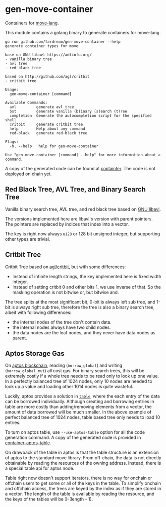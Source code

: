 # gen-move-container

Containers for [move-lang](https://github.com/move-language/move).

This module contains a golang binary to generate containers for move-lang.

```shell
go run github.com/fardream/gen-move-container --help
generate container types for move

base on GNU libavl https://adtinfo.org/
- vanilla binary tree
- avl tree
- red black tree

based on http://github.com/agl/critbit
- critbit tree

Usage:
  gen-move-container [command]

Available Commands:
  avl         generate avl tree
  bst         generate vanilla (b)inary (s)earch (t)ree
  completion  Generate the autocompletion script for the specified shell
  critbit     generate critbit tree
  help        Help about any command
  red-black   generate red-black tree

Flags:
  -h, --help   help for gen-move-container

Use "gen-move-container [command] --help" for more information about a command.
```

A copy of the generated code can be found at [containter](./container). The code is not deployed on chain yet.

## Red Black Tree, AVL Tree, and Binary Search Tree

Vanilla binary search tree, AVL tree, and red black tree based on [GNU libavl](https://adtinfo.org).

The versions implemented here are libavl's version with parent pointers. The pointers are replaced by indices that index into a vector.

The key is right now always `u128` or 128 bit unsigned integer, but supporting other types are trivial.

## Critbit Tree

Critbit Tree based on [agl/critbit](http://github.com/agl/critbit), but with some differences:

- Instead of infinite length strings, the key implemented here is fixed width integer.
- Instead of setting critbit 0 and other bits 1, we use inverse of that. So the masking operation is not bitwise or, but bitwise and.

The tree splits at the most significant bit, 0-bit is always left sub tree, and 1-bit is always right sub tree, therefore the tree is also a binary search tree, albeit with following differences:

- the internal nodes of the tree don't contain data.
- the internal nodes always have two child nodes.
- the data nodes are the leaf nodes, and they never have data nodes as parent.

## Aptos Storage Gas

On [aptos blockchain](https://aptoslabs.com), reading (`borrow_global`) and writing (`borrow_global_mut`) all cost gas. For binary search trees, this will be extremely costly if a whole tree needs to be read only to look up one value. In a perfectly balanced tree of 1024 nodes, only 10 nodes are needed to look up a value and loading other 1014 nodes is quite wasteful.

Luckily, aptos provides a solution in [`table`](https://github.com/aptos-labs/aptos-core/blob/main/aptos-move/framework/aptos-stdlib/sources/table.move), where the each entry of the data can be borrowed individually. Although creating and borrowing entries in table are more costly than adding/removing elements from a vector, the amount of data borrowed will be much smaller. In the above example of perfect balanced tree of 1024 nodes, table based tree only needs to load 10 entries.

To turn on aptos table, use `--use-aptos-table` option for all the code generation command. A copy of the generated code is provided in [container-aptos-table](./container-aptos-table).

On drawback of the table in aptos is that the table structure is an extension of aptos to the standard move library. From off-chain, the data is not directly obtainable by reading the resources of the owning address. Instead, there is a special table api for aptos node.

Table right now doesn't support iterators, there is no way for onchain or offchain users to get some or all of the keys in the table. To simplify onchain and offchain access, the trees are keyed by the index as if they are stored in a vector. The length of the table is available by reading the resource, and the keys of the tables will be 0-(length - 1).
